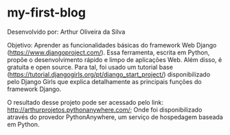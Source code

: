 # my-first-blog

Desenvolvido por: Arthur Oliveira da Silva

Objetivo: Aprender as funcionalidades básicas do framework Web Django (https://www.djangoproject.com/). Essa ferramenta, escrita em Python, propõe o desenvolvimento rápido e limpo de aplicações Web. Além disso, é gratuita e open source. Para tal, foi usado um tutorial base (https://tutorial.djangogirls.org/pt/django_start_project/) disponibilizado pelo Django Girls que explica detalhamente as principais funções do framework Django.

O resultado desse projeto pode ser acessado pelo link: http://arthurprojetos.pythonanywhere.com/; Onde foi disponibilizado através do provedor PythonAnywhere, um serviço de hospedagem baseada em Python.

